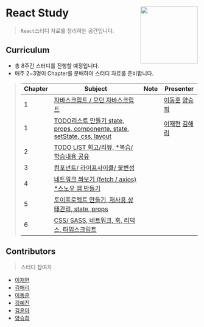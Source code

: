# React Study <img src = "https://reactjs.org/logo-og.png" width = 150  align = right>

> `React`스터디 자료를 정리하는 공간입니다.


## Curriculum

* 총 8주간 스터디를 진행할 예정입니다.
* 매주 2~3명이 Chapter를 분배하여 스터디 자료를 준비합니다.

> | Chapter | Subject                                  | Note | Presenter                                |
> | ------- | ---------------------------------------- | ---- | ---------------------------------------- |
> | 1       | [자바스크립트 / 모던 자바스크립트]() |      | [이동훈](https://github.com/donghunee) [양승희](https://github.com/seunghee63) |
> | 1       | [TODO리스트 만들기 state, props, componente, state, setState, css, layout ]() |      | [이재현](https://github.com/2Re-play) [김해리](https://github.com/khl6235) |
> | 2       | [TODO LIST 회고/리뷰, *복습/ 학습내용 공유]() |      |  |
> | 3       | [컴포넌트/ 라이프사이클/ 불변성]() |      |  |
> | 4       | [네트워크 쏴보기 (fetch / axios) *스노우 앱 만들기]() |      | |
> | 5       | [토이프로젝트 만들기, 재사용 상태관리, state, props]() |      |  |
> | 6       | [CSS/ SASS, 네트워크, 훅, 리덕스, 타입스크립트]() |      | |


## Contributors

> 스터디 참여자

* [이재현](https://github.com/2Re-play)
* [김해리](https://github.com/khl6235)
* [이동훈](https://github.com/ehdgns1766)
* [김예진](https://github.com/jineeee)
* [김윤아](https://github.com/yunakim74)
* [양승희](https://github.com/)


